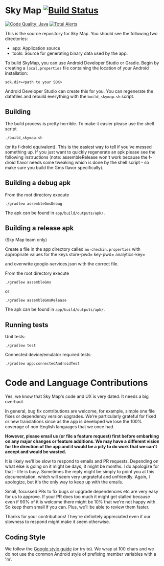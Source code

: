 # Sky Map [![Build Status](https://travis-ci.org/sky-map-team/stardroid.svg?branch=master)](https://travis-ci.org/sky-map-team/stardroid)
[![Code Quality: Java](https://img.shields.io/lgtm/grade/java/g/sky-map-team/stardroid.svg?logo=lgtm&logoWidth=18)](https://lgtm.com/projects/g/sky-map-team/stardroid/context:java)
[![Total Alerts](https://img.shields.io/lgtm/alerts/g/sky-map-team/stardroid.svg?logo=lgtm&logoWidth=18)](https://lgtm.com/projects/g/sky-map-team/stardroid/alerts)

This is the source repository for Sky Map. You should see the following
two directories:
 * app: Application source
 * tools: Source for generating binary data used by the app.

To build SkyMap, you can use Android Developer Studio or Gradle.  Begin by
creating a `local.properties` file containing the location of your
Android installation:

    sdk.dir=<path to your SDK>

Android Developer Studio can create this for you.  You can regenerate the datafiles and
rebuild everything with the `build_skymap.sh` script.

## Building

The build process is pretty horrible. To make it easier please use the shell script

    ./build_skymap.sh
    
(or its f-droid equivalent). This is the easiest way to tell if you've messed something up.
If you just want to quickly regenerate an apk please see the following instructions
(note: assembleRelease won't work because the f-droid flavor needs some tweaking which
is done by the shell script - so make sure you build the Gms flavor specifically).

## Building a debug apk

From the root directory execute

    ./gradlew assembleGmsDebug

The apk can be found in `app/build/outputs/apk/`.

## Building a release apk
(Sky Map team only)

Create a file in the app directory called
`no-checkin.properties` with appropriate values for the
keys
    store-pwd=
    key-pwd=
    analytics-key=

and overwrite google-services.json with the correct file.

From the root directory execute

    ./gradlew assembleGms

or

    ./gradlew assembleGmsRelease

The apk can be found in `app/build/outputs/apk/`.


## Running tests
Unit tests:

    ./gradlew test

Connected device/emulator required tests:

    ./gradlew app:connectedAndroidTest

# Code and Language Contributions
Yes, we know that Sky Map's code and UX is very dated. It needs a big overhaul.

In general, bug fix contributions are welcome, for example, simple one file fixes or dependency version upgrades.  We're particularly grateful for fixed or new translations since as the app is developed we lose the 100% coverage of non-English languages that we once had.

**However, please email us (or file a feature request) first before embarking on any major changes or feature additions. We may have a different vision for the direction of the app and it would be a pity to do work that we can't accept and would be wasted.**

It is likely we'll be slow to respond to emails and PR requests. Depending on what else is going on it might be days, it might be months. I do apologize for that - life is busy. Sometimes the reply might be simply to point you at this documentation, which will seem very ungrateful and unfriendly. Again, I apologize, but it's the only way to keep up with the emails.

Small, focussed PRs to fix bugs or upgrade dependencies etc are very easy for us to approve. If your PR does too much it might get stalled because even if 90% of it is welcome there might be 10% that we're not happy with. So keep them small if you can. Plus, we'll be able to review them faster.

Thanks for your contributions! They're definitely appreciated even if our slowness to respond might make it seem otherwise.

## Coding Style

We follow the [Google style guide](https://google.github.io/styleguide/javaguide.html) (or try to).  We wrap at 100 chars and we do not use the common Android style of prefixing member variables with a 'm'. 
